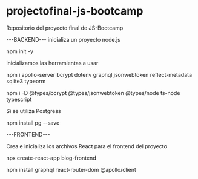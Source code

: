 # projectofinal-js-bootcamp
Repositorio del proyecto final de JS-Bootcamp

---BACKEND---
inicializa un proyecto node.js

npm init -y

inicializamos las herramientas a usar

npm i apollo-server bcrypt dotenv graphql jsonwebtoken reflect-metadata sqlite3 typeorm

npm i -D @types/bcrypt @types/jsonwebtoken @types/node ts-node typescript

Si se utiliza Postgress

npm install pg --save


---FRONTEND---

Crea e inicializa los archivos React para el frontend del proyecto

npx create-react-app blog-frontend

npm install graphql react-router-dom @apollo/client